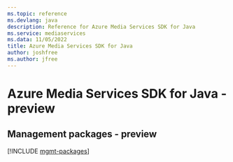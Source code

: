 ```yaml
---
ms.topic: reference
ms.devlang: java
description: Reference for Azure Media Services SDK for Java
ms.service: mediaservices
ms.data: 11/05/2022
title: Azure Media Services SDK for Java
author: joshfree
ms.author: jfree
---
```

# Azure Media Services SDK for Java - preview

## Management packages - preview
[!INCLUDE [mgmt-packages](media-services-mgmt-index.md)]